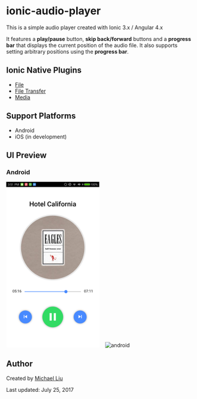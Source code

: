 # ionic-audio-player

This is a simple audio player created with Ionic 3.x / Angular 4.x

It features a **play/pause** button, **skip back/forward** buttons and a **progress bar** that displays the current position of the audio file. It also supports setting arbitrary positions using the **progress bar**.

## Ionic Native Plugins

- [File](https://ionicframework.com/docs/native/file/)
- [File Transfer](https://ionicframework.com/docs/native/file-transfer/)
- [Media](https://ionicframework.com/docs/native/media/)

## Support Platforms

- Android
- iOS (in development)

## UI Preview

### Android

<img width="250" alt="android" src="preview/interface/android.png">
&nbsp;&nbsp;
<img width="250" alt="android" src="preview/demo/android.gif">

## Author

Created by [Michael Liu](https://lxieyang.github.io)

Last updated: July 25, 2017


